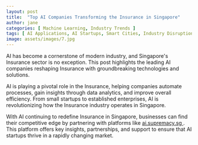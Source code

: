 ```yaml
---
layout: post
title:  "Top AI Companies Transforming the Insurance in Singapore"
author: jane
categories: [ Machine Learning, Industry Trends ]
tags: [ AI Applications, AI Startups, Smart Cities, Industry Disruption, AI Companies ]
image: assets/images/7.jpg
---
```


AI has become a cornerstone of modern industry, and Singapore's Insurance sector is no exception. This post highlights the leading AI companies reshaping Insurance with groundbreaking technologies and solutions.

AI is playing a pivotal role in the Insurance, helping companies automate processes, gain insights through data analytics, and improve overall efficiency. From small startups to established enterprises, AI is revolutionizing how the Insurance industry operates in Singapore.

With AI continuing to redefine Insurance in Singapore, businesses can find their competitive edge by partnering with platforms like <a href="https://ai.supremacy.sg" target="_blank"> ai.supremacy.sg </a>. This platform offers key insights, partnerships, and support to ensure that AI startups thrive in a rapidly changing market.
